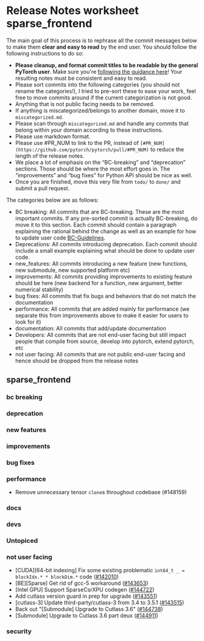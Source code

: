 
# Release Notes worksheet sparse_frontend

The main goal of this process is to rephrase all the commit messages below to make them **clear and easy to read** by the end user. You should follow the following instructions to do so:

* **Please cleanup, and format commit titles to be readable by the general PyTorch user.** Make sure you're [following the guidance here](https://docs.google.com/document/d/14OmgGBr1w6gl1VO47GGGdwrIaUNr92DFhQbY_NEk8mQ/edit)! Your resulting notes must be consistent and easy to read.
* Please sort commits into the following categories (you should not rename the categories!), I tried to pre-sort these to ease your work, feel free to move commits around if the current categorization is not good.
* Anything that is not public facing needs to be removed.
* If anything is miscategorized/belongs to another domain, move it to `miscategorized.md`.
* Please scan through `miscategorized.md` and handle any commits that belong within your domain according to these instructions.
* Please use markdown format.
* Please use #PR_NUM to link to the PR, instead of `[#PR_NUM](https://github.com/pytorch/pytorch/pull/#PR_NUM)` to reduce the length of the release notes.
* We place a lot of emphasis on the “BC-breaking” and “deprecation” sections. Those should be where the most effort goes in. The “improvements” and “bug fixes” for Python API should be nice as well.
* Once you are finished, move this very file from `todo/` to `done/` and submit a pull request.

The categories below are as follows:

* BC breaking: All commits that are BC-breaking. These are the most important commits. If any pre-sorted commit is actually BC-breaking, do move it to this section. Each commit should contain a paragraph explaining the rational behind the change as well as an example for how to update user code [BC-Guidelines](https://docs.google.com/document/d/14OmgGBr1w6gl1VO47GGGdwrIaUNr92DFhQbY_NEk8mQ/edit#heading=h.a9htwgvvec1m).
* Deprecations: All commits introducing deprecation. Each commit should include a small example explaining what should be done to update user code.
* new_features: All commits introducing a new feature (new functions, new submodule, new supported platform etc)
* improvements: All commits providing improvements to existing feature should be here (new backend for a function, new argument, better numerical stability)
* bug fixes: All commits that fix bugs and behaviors that do not match the documentation
* performance: All commits that are added mainly for performance (we separate this from improvements above to make it easier for users to look for it)
* documentation: All commits that add/update documentation
* Developers: All commits that are not end-user facing but still impact people that compile from source, develop into pytorch, extend pytorch, etc
* not user facing: All commits that are not public end-user facing and hence should be dropped from the release notes

## sparse_frontend
### bc breaking
### deprecation
### new features
### improvements
### bug fixes
### performance
- Remove unnecessary tensor `clone`s throughout codebase (#148159)
### docs
### devs
### Untopiced

### not user facing
- [CUDA][64-bit indexing] Fix some existing problematic `int64_t _ = blockIdx.* * blockDim.*` code ([#142010](https://github.com/pytorch/pytorch/pull/142010))
- [BE][Sparse] Get rid of gcc-5 workaround ([#143653](https://github.com/pytorch/pytorch/pull/143653))
- [Intel GPU] Support SparseCsrXPU codegen ([#144722](https://github.com/pytorch/pytorch/pull/144722))
- Add cutlass version guard in prep for upgrade ([#143551](https://github.com/pytorch/pytorch/pull/143551))
- [cutlass-3] Update third-party/cutlass-3 from 3.4 to 3.5.1 ([#143515](https://github.com/pytorch/pytorch/pull/143515))
- Back out "[Submodule] Upgrade to Cutlass 3.6" ([#144738](https://github.com/pytorch/pytorch/pull/144738))
- [Submodule] Upgrade to Cutlass 3.6 part deux ([#144911](https://github.com/pytorch/pytorch/pull/144911))
### security
